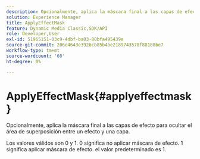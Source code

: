 ```yaml
---
description: Opcionalmente, aplica la máscara final a las capas de efecto para ocultar el área de superposición entre un efecto y una capa.
solution: Experience Manager
title: ApplyEffectMask
feature: Dynamic Media Classic,SDK/API
role: Developer,User
exl-id: 51965151-03c9-4dbf-ba03-80bfa495439e
source-git-commit: 206e4643e3926cb85b4be2189743578f88180be7
workflow-type: tm+mt
source-wordcount: '60'
ht-degree: 0%

---
```


# ApplyEffectMask{#applyeffectmask}

Opcionalmente, aplica la máscara final a las capas de efecto para ocultar el área de superposición entre un efecto y una capa.

Los valores válidos son 0 y 1. 0 significa no aplicar máscara de efecto. 1 significa aplicar máscara de efecto. el valor predeterminado es 1.
